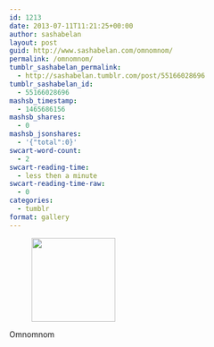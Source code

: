 ```yaml
---
id: 1213
date: 2013-07-11T11:21:25+00:00
author: sashabelan
layout: post
guid: http://www.sashabelan.com/omnomnom/
permalink: /omnomnom/
tumblr_sashabelan_permalink:
  - http://sashabelan.tumblr.com/post/55166028696
tumblr_sashabelan_id:
  - 55166028696
mashsb_timestamp:
  - 1465686156
mashsb_shares:
  - 0
mashsb_jsonshares:
  - '{"total":0}'
swcart-word-count:
  - 2
swcart-reading-time:
  - less then a minute
swcart-reading-time-raw:
  - 0
categories:
  - tumblr
format: gallery
---
```

<div id='gallery-513' class='gallery galleryid-1213 gallery-columns-3 gallery-size-thumbnail'>
  <figure class='gallery-item'> 
  
  <div class='gallery-icon landscape'>
    <a href='http://www.sashabelan.ru/omnomnom/attachment/1214/'><img width="150" height="150" src="http://www.sashabelan.ru/wp-content/uploads/2013/07/tumblr_mprrjpyATH1qarj97o1_1280-150x150.jpg" class="attachment-thumbnail size-thumbnail" alt="" srcset="http://www.sashabelan.ru/wp-content/uploads/2013/07/tumblr_mprrjpyATH1qarj97o1_1280-150x150.jpg 150w, http://www.sashabelan.ru/wp-content/uploads/2013/07/tumblr_mprrjpyATH1qarj97o1_1280-300x300.jpg 300w, http://www.sashabelan.ru/wp-content/uploads/2013/07/tumblr_mprrjpyATH1qarj97o1_1280-230x230.jpg 230w, http://www.sashabelan.ru/wp-content/uploads/2013/07/tumblr_mprrjpyATH1qarj97o1_1280-350x350.jpg 350w, http://www.sashabelan.ru/wp-content/uploads/2013/07/tumblr_mprrjpyATH1qarj97o1_1280.jpg 612w" sizes="(max-width: 150px) 100vw, 150px" /></a>
  </div></figure>
</div>

Omnomnom